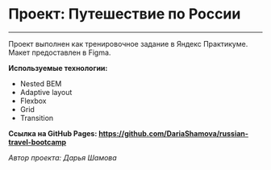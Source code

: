 # Проект: Путешествие по России
___________

Проект выполнен как тренировочное задание в Яндекс Практикуме. Макет предоставлен в Figma.

**Используемые технологии:**
* Nested BEM
* Adaptive layout
* Flexbox
* Grid
* Transition

**Ссылка на GitHub Pages: https://github.com/DariaShamova/russian-travel-bootcamp**

*Автор проекта: Дарья Шамова*




